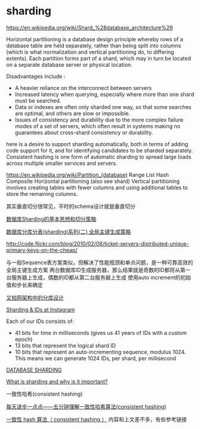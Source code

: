 # sharding

https://en.wikipedia.org/wiki/Shard_%28database_architecture%29

Horizontal partitioning is a database design principle whereby rows of a database table are held separately, rather than being split into columns (which is what normalization and vertical partitioning do, to differing extents). Each partition forms part of a shard, which may in turn be located on a separate database server or physical location.

Disadvantages include :
* A heavier reliance on the interconnect between servers
* Increased latency when querying, especially where more than one shard must be searched.
* Data or indexes are often only sharded one way, so that some searches are optimal, and others are slow or impossible.
* Issues of consistency and durability due to the more complex failure modes of a set of servers, which often result in systems making no guarantees about cross-shard consistency or durability.

here is a desire to support sharding automatically, both in terms of adding code support for it, and for identifying candidates to be sharded separately. Consistent hashing is one form of automatic sharding to spread large loads across multiple smaller services and servers.


https://en.wikipedia.org/wiki/Partition_(database)
Range List Hash Composite 
Horizontal partitioning (also see shard)
Vertical partitioning involves creating tables with fewer columns and using additional tables to store the remaining columns.

其实垂直切分很常见，平时的schema设计就是垂直切分

[数据库Sharding的基本思想和切分策略](http://blog.csdn.net/bluishglc/article/details/6161475)

[数据库分库分表(sharding)系列(二) 全局主键生成策略](http://blog.csdn.net/bluishglc/article/details/7710738)

http://code.flickr.com/blog/2010/02/08/ticket-servers-distributed-unique-primary-keys-on-the-cheap/

与一般Sequence表方案类似，但解决了性能瓶颈和单点问题，是一种可靠高效的全局主键生成方案
两台数据库ID生成服务器，那么结果就是奇数的ID都将从第一台服务器上生成，偶数的ID都从第二台服务器上生成
使用auto increment的初始值和步长来确定

[又拍网架构中的分库设计](http://www.infoq.com/cn/articles/yupoo-partition-database)

[Sharding & IDs at Instagram](http://instagram-engineering.tumblr.com/post/10853187575/sharding-ids-at-instagram)

Each of our IDs consists of:

* 41 bits for time in milliseconds (gives us 41 years of IDs with a custom epoch)
* 13 bits that represent the logical shard ID
* 10 bits that represent an auto-incrementing sequence, modulus 1024. This means we can generate 1024 IDs, per shard, per millisecond


[DATABASE SHARDING](http://www.agildata.com/database-sharding/)

[What is sharding and why is it important?](http://stackoverflow.com/questions/992988/what-is-sharding-and-why-is-it-important)

一致性哈希(consistent hashing)

[每天进步一点点——五分钟理解一致性哈希算法(consistent hashing)](http://blog.csdn.net/cywosp/article/details/23397179)

[一致性 hash 算法（ consistent hashing ）](http://blog.csdn.net/sparkliang/article/details/5279393)
内容和上文差不多，有些参考链接






